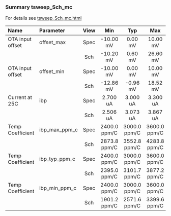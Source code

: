 ### Summary tsweep_Sch_mc

For details see <a href='tsweep_Sch_mc.html'>tsweep_Sch_mc.html</a>

|**Name**|**Parameter**|**View**|**Min** | **Typ** | **Max**|
|:---|:---|:---:|:---:|:---:|:---:|
|OTA input offset|offset\_max | Spec | -10.00 mV | 0.00 mV | 10.00 mV |
| | | Sch|-10.20 mV | 0.60 mV | 26.60 mV |
|OTA input offset|offset\_min | Spec | -10.00 mV | 0.00 mV | 10.00 mV |
| | | Sch|-12.86 mV | -0.96 mV | 18.52 mV |
|Current at 25C|ibp | Spec | 2.700 uA | 3.000 uA | 3.300 uA |
| | | Sch|2.506 uA | 3.073 uA | 3.867 uA |
|Temp Coefficient|ibp\_max\_ppm\_c | Spec | 2400.0 ppm/C | 3000.0 ppm/C | 3600.0 ppm/C |
| | | Sch|2873.8 ppm/C | 3552.8 ppm/C | 4283.8 ppm/C |
|Temp Coefficient|ibp\_typ\_ppm\_c | Spec | 2400.0 ppm/C | 3000.0 ppm/C | 3600.0 ppm/C |
| | | Sch|2395.0 ppm/C | 3101.7 ppm/C | 3877.2 ppm/C |
|Temp Coefficient|ibp\_min\_ppm\_c | Spec | 2400.0 ppm/C | 3000.0 ppm/C | 3600.0 ppm/C |
| | | Sch|1901.2 ppm/C | 2571.6 ppm/C | 3399.6 ppm/C |
